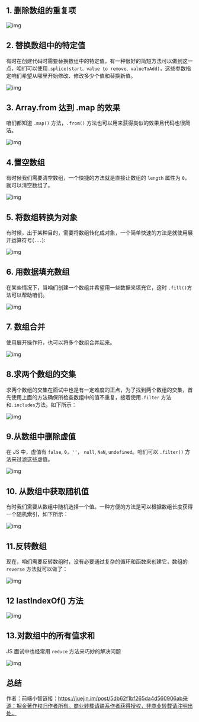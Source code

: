 ## 1. 删除数组的重复项



![img](https://user-gold-cdn.xitu.io/2019/10/28/16e0fa852a1d1bf6?imageView2/0/w/1280/h/960/format/webp/ignore-error/1)



## 2. 替换数组中的特定值

有时在创建代码时需要替换数组中的特定值，有一种很好的简短方法可以做到这一点，咱们可以使用`.splice(start、value to remove、valueToAdd)`，这些参数指定咱们希望从哪里开始修改、修改多少个值和替换新值。



![img](https://user-gold-cdn.xitu.io/2019/10/28/16e0fa870084b618?imageView2/0/w/1280/h/960/format/webp/ignore-error/1)



## 3. Array.from 达到 .map 的效果

咱们都知道 `.map()` 方法，`.from()` 方法也可以用来获得类似的效果且代码也很简洁。



![img](https://user-gold-cdn.xitu.io/2019/10/28/16e0fa883dfc8695?imageView2/0/w/1280/h/960/format/webp/ignore-error/1)



## 4.置空数组

有时候我们需要清空数组，一个快捷的方法就是直接让数组的 `length` 属性为 `0`，就可以清空数组了。



![img](https://user-gold-cdn.xitu.io/2019/10/28/16e0fa89a5b762dd?imageView2/0/w/1280/h/960/format/webp/ignore-error/1)



## 5. 将数组转换为对象

有时候，出于某种目的，需要将数组转化成对象，一个简单快速的方法是就使用展开运算符号(`...`):



![img](https://user-gold-cdn.xitu.io/2019/10/28/16e0fa8ac3dc7095?imageView2/0/w/1280/h/960/format/webp/ignore-error/1)



## 6. 用数据填充数组

在某些情况下，当咱们创建一个数组并希望用一些数据来填充它，这时 `.fill()`方法可以帮助咱们。



![img](https://user-gold-cdn.xitu.io/2019/10/28/16e0fa8c58885093?imageView2/0/w/1280/h/960/format/webp/ignore-error/1)



## 7. 数组合并

使用展开操作符，也可以将多个数组合并起来。



![img](https://user-gold-cdn.xitu.io/2019/10/28/16e0fa8d766b8ec9?imageView2/0/w/1280/h/960/format/webp/ignore-error/1)



## 8.求两个数组的交集

求两个数组的交集在面试中也是有一定难度的正点，为了找到两个数组的交集，首先使用上面的方法确保所检查数组中的值不重复，接着使用`.filter` 方法和`.includes`方法。如下所示：



![img](https://user-gold-cdn.xitu.io/2019/10/28/16e0fa8ec0988182?imageView2/0/w/1280/h/960/format/webp/ignore-error/1)



## 9.从数组中删除虚值

在 JS 中，虚值有 `false`, `0`，`''`， `null`, `NaN`, `undefined`。咱们可以 `.filter()` 方法来过滤这些虚值。



![img](https://user-gold-cdn.xitu.io/2019/10/28/16e0fa8fdc8fe989?imageView2/0/w/1280/h/960/format/webp/ignore-error/1)



## 10. 从数组中获取随机值

有时我们需要从数组中随机选择一个值。一种方便的方法是可以根据数组长度获得一个随机索引，如下所示：



![img](https://user-gold-cdn.xitu.io/2019/10/28/16e0fa9146b84abb?imageView2/0/w/1280/h/960/format/webp/ignore-error/1)



## 11.反转数组

现在，咱们需要反转数组时，没有必要通过复杂的循环和函数来创建它，数组的 `reverse` 方法就可以做了：



![img](https://user-gold-cdn.xitu.io/2019/10/28/16e0fa925550abc1?imageView2/0/w/1280/h/960/format/webp/ignore-error/1)



## 12 lastIndexOf() 方法



![img](https://user-gold-cdn.xitu.io/2019/10/28/16e0fa93994c0055?imageView2/0/w/1280/h/960/format/webp/ignore-error/1)



## 13.对数组中的所有值求和

JS 面试中也经常用 `reduce` 方法来巧妙的解决问题



![img](https://user-gold-cdn.xitu.io/2019/10/28/16e0fa94e42554ee?imageView2/0/w/1280/h/960/format/webp/ignore-error/1)



## 总结


作者：前端小智链接：https://juejin.im/post/5db62f1bf265da4d560906ab来源：掘金著作权归作者所有。商业转载请联系作者获得授权，非商业转载请注明出处。